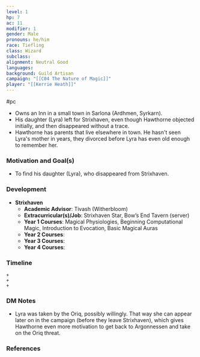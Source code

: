 ```yaml
---
level: 1
hp: 7
ac: 11
modifier: 1
gender: Male
pronouns: he/him
race: Tiefling
class: Wizard
subclass: 
alignment: Neutral Good
languages: 
background: Guild Artisan
campaign: "[[C04 The Nature of Magic]]"
player: "[[Kerrie Heath]]"
---
```

 #pc 

- Owns an Inn in a small town in Sarlona (Ardhmen, Syrkarn).
- His daughter (Lyra) left for Strixhaven, even though Hawthorne objected initially, and then disappeared without a trace.
- Hawthorne has parents that live elsewhere in town. He hasn't seen Lyra's mother in years, they divorced before Lyra has even old enough to remember her.

### Motivation and Goal(s)

- To find his daughter (Lyra), who disappeared from Strixhaven.

### Development

- **Strixhaven**
	- **Academic Advisor**: Tivash (Witherbloom)
	- **Extracurricular(s)/Job**: Strixhaven Star, Bow’s End Tavern (server)
	- **Year 1 Courses**: Magical Physiologies, Beginning Computational Magic, Introduction to Evocation, Basic Magical Auras
	- **Year 2 Courses**: 
	- **Year 3 Courses**: 
	- **Year 4 Courses**: 

### Timeline

```timeline
+
+
+
```

### DM Notes

- Lyra was taken by the Oriq, possibly willingly. That way she can appear later on in the campaign (before they leave Strixhaven), which gives Hawthorne even more motivation to get back to Argonnessen and take on the Oriq threat.

### References
